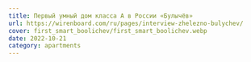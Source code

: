 ```yaml
---
title: Первый умный дом класса А в России «Булычёв»
url: https://wirenboard.com/ru/pages/interview-zhelezno-bulychev/
cover: first_smart_boolichev/first_smart_boolichev.webp
date: 2022-10-21
category: apartments
---
```

